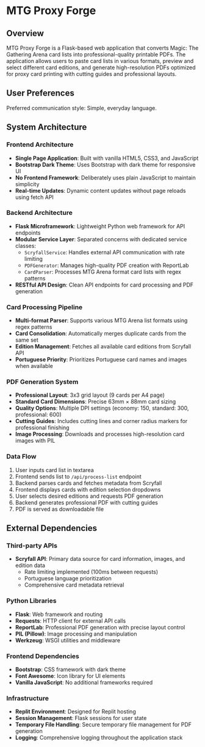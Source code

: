# MTG Proxy Forge

## Overview

MTG Proxy Forge is a Flask-based web application that converts Magic: The Gathering Arena card lists into professional-quality printable PDFs. The application allows users to paste card lists in various formats, preview and select different card editions, and generate high-resolution PDFs optimized for proxy card printing with cutting guides and professional layouts.

## User Preferences

Preferred communication style: Simple, everyday language.

## System Architecture

### Frontend Architecture
- **Single Page Application**: Built with vanilla HTML5, CSS3, and JavaScript
- **Bootstrap Dark Theme**: Uses Bootstrap with dark theme for responsive UI
- **No Frontend Framework**: Deliberately uses plain JavaScript to maintain simplicity
- **Real-time Updates**: Dynamic content updates without page reloads using fetch API

### Backend Architecture
- **Flask Microframework**: Lightweight Python web framework for API endpoints
- **Modular Service Layer**: Separated concerns with dedicated service classes:
  - `ScryfallService`: Handles external API communication with rate limiting
  - `PDFGenerator`: Manages high-quality PDF creation with ReportLab
  - `CardParser`: Processes MTG Arena format card lists with regex patterns
- **RESTful API Design**: Clean API endpoints for card processing and PDF generation

### Card Processing Pipeline
- **Multi-format Parser**: Supports various MTG Arena list formats using regex patterns
- **Card Consolidation**: Automatically merges duplicate cards from the same set
- **Edition Management**: Fetches all available card editions from Scryfall API
- **Portuguese Priority**: Prioritizes Portuguese card names and images when available

### PDF Generation System
- **Professional Layout**: 3x3 grid layout (9 cards per A4 page)
- **Standard Card Dimensions**: Precise 63mm × 88mm card sizing
- **Quality Options**: Multiple DPI settings (economy: 150, standard: 300, professional: 600)
- **Cutting Guides**: Includes cutting lines and corner radius markers for professional finishing
- **Image Processing**: Downloads and processes high-resolution card images with PIL

### Data Flow
1. User inputs card list in textarea
2. Frontend sends list to `/api/process-list` endpoint
3. Backend parses cards and fetches metadata from Scryfall
4. Frontend displays cards with edition selection dropdowns
5. User selects desired editions and requests PDF generation
6. Backend generates professional PDF with cutting guides
7. PDF is served as downloadable file

## External Dependencies

### Third-party APIs
- **Scryfall API**: Primary data source for card information, images, and edition data
  - Rate limiting implemented (100ms between requests)
  - Portuguese language prioritization
  - Comprehensive card metadata retrieval

### Python Libraries
- **Flask**: Web framework and routing
- **Requests**: HTTP client for external API calls
- **ReportLab**: Professional PDF generation with precise layout control
- **PIL (Pillow)**: Image processing and manipulation
- **Werkzeug**: WSGI utilities and middleware

### Frontend Dependencies
- **Bootstrap**: CSS framework with dark theme
- **Font Awesome**: Icon library for UI elements
- **Vanilla JavaScript**: No additional frameworks required

### Infrastructure
- **Replit Environment**: Designed for Replit hosting
- **Session Management**: Flask sessions for user state
- **Temporary File Handling**: Secure temporary file management for PDF generation
- **Logging**: Comprehensive logging throughout the application stack